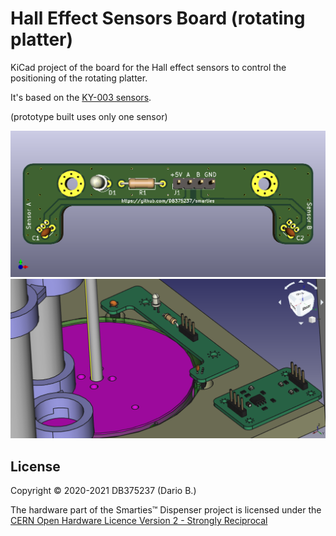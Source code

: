 # Hall Effect Sensors Board (rotating platter)

KiCad project of the board for the Hall effect sensors to control the positioning of the rotating platter.

It's based on the [KY-003 sensors](https://www.amazon.it/gp/product/B07V3S94HZ).

(prototype built uses only one sensor)

![Hall Effect Sensors Board - rotating platter](https://github.com/DB375237/smarties/blob/master/images/2003-hall-sensors-board-platter.png)
![Hall Effect Sensors Board - rotating platter - mounting](https://github.com/DB375237/smarties/blob/master/images/platter-sensor-pcb.PNG)

## License

Copyright © 2020-2021 DB375237 (Dario B.)

The hardware part of the Smarties™ Dispenser project is licensed under the [CERN Open Hardware Licence Version 2 - Strongly Reciprocal](https://github.com/DB375237/smarties/blob/1d4773c20f6e62bb15a9346e1278c39deedc8825/LICENSE.hardware.md)